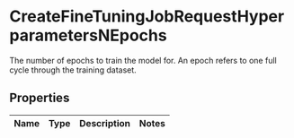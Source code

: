 

# CreateFineTuningJobRequestHyperparametersNEpochs

The number of epochs to train the model for. An epoch refers to one full cycle through the training dataset. 

## Properties

Name | Type | Description | Notes
------------ | ------------- | ------------- | -------------



